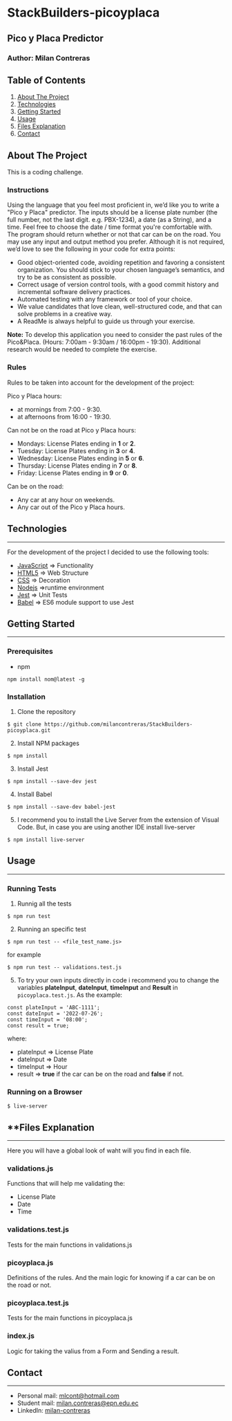 # StackBuilders-picoyplaca

## **Pico y Placa Predictor**
### **Author:** Milan Contreras

## Table of Contents
1. [About The Project](#about-the-project)
2. [Technologies](#technologies)
3. [Getting Started](#getting-started)
4. [Usage](#usage)
5. [Files Explanation](#files-explanation)
5. [Contact](#contact)

## **About The Project**
This is a coding challenge.
### **Instructions**
Using the language that you feel most proficient in, we’d like you to write a "Pico y Placa" predictor. The inputs should be a license plate number (the full number, not the last digit. e.g. PBX-1234), a date (as a String), and a time. Feel free to choose the date / time format you're comfortable with. The program should return whether or not that car can be on the road. You may use any input and output method you prefer. Although it is not required, we’d love to see the following in your code for extra points:
*	Good object-oriented code, avoiding repetition and favoring a consistent organization. You should stick to your chosen language’s semantics, and try to be as consistent as possible.
*	Correct usage of version control tools, with a good commit history and incremental software delivery practices.
*	Automated testing with any framework or tool of your choice.
*	We value candidates that love clean, well-structured code, and that can solve problems in a creative way.
*	A ReadMe is always helpful to guide us through your exercise.

**Note:** To develop this application you need to consider the past rules of the Pico&Placa. (Hours: 7:00am - 9:30am / 16:00pm - 19:30). Additional research would be needed to complete the exercise. 


### **Rules**
Rules to be taken into account for the development of the project:

Pico y Placa hours:
* at mornings from 7:00 - 9:30.
* at afternoons from 16:00 - 19:30.

Can not be on the road at Pico y Placa hours:
* Mondays: License Plates ending in **1** or **2**.
* Tuesday: License Plates ending in **3** or **4**.
* Wednesday: License Plates ending in **5** or **6**.  
* Thursday: License Plates ending in **7** or **8**.  
* Friday: License Plates ending in **9** or **0**.   

Can be on the road:
* Any car at any hour on weekends.
* Any car out of the Pico y Placa hours.


## **Technologies**
***
For the development of the project I decided to use the following tools:
* [JavaScript](https://developer.mozilla.org/es/docs/Web/JavaScript) => Functionality
* [HTML5](https://developer.mozilla.org/es/docs/Glossary/HTML5) => Web Structure
* [CSS](https://developer.mozilla.org/es/docs/Web/CSS)  => Decoration
* [Nodejs](https://nodejs.org/es/) =>runtime environment
* [Jest](https://jestjs.io/) => Unit Tests
* [Babel](https://babeljs.io/) => ES6 module support to use Jest


## **Getting Started**
***
### **Prerequisites**
* npm
```
npm install nom@latest -g
```
### **Installation**
1. Clone the repository
```
$ git clone https://github.com/milancontreras/StackBuilders-picoyplaca.git
```
2. Install NPM packages
```
$ npm install
```

3. Install Jest
```
$ npm install --save-dev jest
```

4.  Install Babel
```
$ npm install --save-dev babel-jest
```

5. I recommend you to install the Live Server from the extension of Visual Code. But, in case you are using another IDE install live-server
```
$ npm install live-server
```


## **Usage**
*** 
### **Running Tests**
1. Runnig all the tests
```
$ npm run test
```
2. Running an specific test
```
$ npm run test -- <file_test_name.js>
```
for example 
```
$ npm run test -- validations.test.js
```
5. To try your own inputs directly in code i recommend you to change the variables **plateInput**, **dateInput**, **timeInput** and **Result** in ```picoyplaca.test.js```. As the example:
```
const plateInput = 'ABC-1111';
const dateInput = '2022-07-26';
const timeInput = '08:00';
const result = true;
```
where:
* plateInput => License Plate
* dateInput => Date 
* timeInput => Hour
* result => **true** if the car can be on the road and **false** if not.

### **Running on a Browser**

```
$ live-server
```

## **Files **Explanation**
***
Here you will have a global look of waht will you find in each file.

### **validations.js**
Functions that will help me validating the:
* License Plate
* Date
* Time

### **validations.test.js**
Tests for the main functions in validations.js

### **picoyplaca.js**
Definitions of the rules. And the main logic for knowing if a car can be on the road or not.

### **picoyplaca.test.js**
Tests for the main functions in picoyplaca.js

### **index.js**
Logic for taking the valius from a Form and Sending a result.


## **Contact**
***
* Personal mail: mlcont@hotmail.com
* Student mail: milan.contreras@epn.edu.ec
* LinkedIn: [milan-contreras](www.linkedin.com/in/milan-contreras)